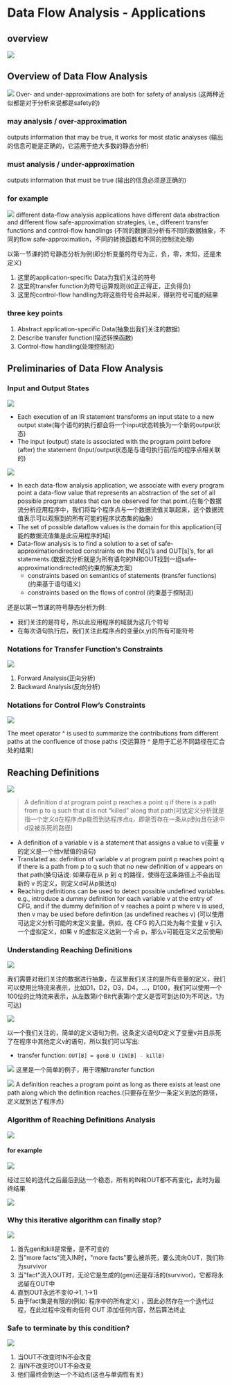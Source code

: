 # Data Flow Analysis - Applications

## overview
![](https://gitee.com/guuest/images/raw/master/img/20220125100124.png)

## Overview of Data Flow Analysis
![](https://gitee.com/guuest/images/raw/master/img/20220125100445.png)
Over- and under-approximations are both for safety of analysis (这两种近似都是对于分析来说都是safety的)
### may analysis / over-approximation
outputs information that may be true, it works for most static analyses (输出的信息可能是正确的，它适用于绝大多数的静态分析)

### must analysis / under-approximation
outputs information that must be true (输出的信息必须是正确的)


### for example
![](https://gitee.com/guuest/images/raw/master/img/20220125101744.png)
different data-flow analysis applications have different data abstraction and different flow safe-approximation strategies, i.e., different transfer functions and control-flow handlings (不同的数据流分析有不同的数据抽象，不同的flow safe-approximation，不同的转换函数和不同的控制流处理)

以第一节课的符号静态分析为例(即分析变量的符号为正，负，零，未知，还是未定义)
1. 这里的application-specific Data为我们关注的符号
2. 这里的transfer function为符号运算规则(如正正得正，正负得负)
3. 这里的control-flow handling为将这些符号合并起来，得到符号可能的结果

### three key points
1. Abstract application-specific Data(抽象出我们关注的数据)
2. Describe transfer function(描述转换函数)
3. Control-flow handling(处理控制流)

## Preliminaries of Data Flow Analysis
### Input and Output States
![](https://gitee.com/guuest/images/raw/master/img/20220125103337.png)

- Each execution of an IR statement transforms an input state to a new output state(每个语句的执行都会将一个input状态转换为一个新的output状态)
- The input (output) state is associated with the program point before (after) the statement (Input/output状态是与语句执行前/后的程序点相关联的)

![](https://gitee.com/guuest/images/raw/master/img/20220125104337.png)

- In each data-flow analysis application, we associate with every program point a data-flow value that represents an abstraction of the set of all possible program states that can be observed for that point.(在每个数据流分析应用程序中，我们将每个程序点与一个数据流值关联起来，这个数据流值表示可以观察到的所有可能的程序状态集的抽象)
- The set of possible dataflow values is the domain for this application(可能的数据流值集是此应用程序的域)
- Data-flow analysis is to find a solution to a set of safe-approximationdirected constraints on the IN[s]’s and OUT[s]’s, for all statements.(数据流分析就是为所有语句的IN和OUT找到一组safe-approximationdirected的约束的解决方案)
    - constraints based on semantics of statements (transfer functions) (约束基于语句语义)
    - constraints based on the flows of control (约束基于控制流)

还是以第一节课的符号静态分析为例:
- 我们关注的是符号，所以此应用程序的域就为这几个符号
- 在每次语句执行后，我们关注此程序点的变量(x,y)的所有可能符号

### Notations for Transfer Function’s Constraints
![](https://gitee.com/guuest/images/raw/master/img/20220125105519.png)

1. Forward Analysis(正向分析)
2. Backward Analysis(反向分析)

### Notations for Control Flow’s Constraints
![](https://gitee.com/guuest/images/raw/master/img/20220125110254.png)

The meet operator ^ is used to summarize the contributions from different paths at the confluence of those paths (交运算符 ^ 是用于汇总不同路径在汇合处的结果)

## Reaching Definitions
![](https://gitee.com/guuest/images/raw/master/img/20220125110449.png)

> A definition d at program point p reaches a point q if there is a path from p to q such that d is not “killed” along that path(可达定义分析就是指一个定义d在程序点p能否到达程序点q，即是否存在一条从p到q且在途中d没被杀死的路径)
- A definition of a variable v is a statement that assigns a value to v(变量 v 的定义是一个给v赋值的语句)
- Translated as: definition of variable v at program point p reaches point q if there is a path from p to q such that no new definition of v appears on that path(换句话说: 如果存在从 p 到 q 的路径，使得在这条路径上不会出现新的 v 的定义，则定义d可从p抵达q)
- Reaching definitions can be used to detect possible undefined variables. e.g., introduce a dummy definition for each variable v at the entry of CFG, and if the dummy definition of v reaches a point p where v is used, then v may be used before definition (as undefined reaches v) (可以使用可达定义分析可能的未定义变量。例如，在 CFG 的入口处为每个变量 v 引入一个虚拟定义，如果 v 的虚拟定义达到一个点 p，那么v可能在定义之前使用)

### Understanding Reaching Definitions
![](https://gitee.com/guuest/images/raw/master/img/20220125111301.png)

我们需要对我们关注的数据进行抽象，在这里我们关注的是所有变量的定义，我们可以使用比特流来表示，比如D1，D2，D3，D4，...，D100，我们可以使用一个100位的比特流来表示，从左数第i个Bit代表第i个定义是否可到达(0为不可达，1为可达)

![](https://gitee.com/guuest/images/raw/master/img/20220125111809.png)

以一个我们关注的，简单的定义语句为例，这条定义语句D定义了变量v并且杀死了在程序中其他定义v的语句，所以我们可以写出:
- transfer function: `OUT[B] = genB U (IN[B] - killB)`

![](https://gitee.com/guuest/images/raw/master/img/20220125112539.png)
这里是一个简单的例子，用于理解transfer function

![](https://gitee.com/guuest/images/raw/master/img/20220125113210.png)
A definition reaches a program point as long as there exists at least one path along which the definition reaches.(只要存在至少一条定义到达的路径，定义就到达了程序点)

### Algorithm of Reaching Definitions Analysis
![](https://gitee.com/guuest/images/raw/master/img/20220125113511.png)

#### for example
![](https://gitee.com/guuest/images/raw/master/img/20220125114110.png)

经过三轮的迭代之后最后到达一个稳态，所有的IN和OUT都不再变化，此时为最终结果

![](https://gitee.com/guuest/images/raw/master/img/20220125114513.png)

### Why this iterative algorithm can finally stop?
![](https://gitee.com/guuest/images/raw/master/img/20220125142920.png)

1. 首先gen和kill是常量，是不可变的
2. 当"more facts"流入IN时，"more facts"要么被杀死，要么流向OUT，我们称为survivor
3. 当"fact"流入OUT时，无论它是生成的(gen)还是存活的(survivor)，它都将永远留在OUT中
4. 直到OUT永远不变(0->1, 1->1)
5. 由于fact集是有限的(例如: 程序中的所有定义) ，因此必然存在一个迭代过程，在此过程中没有向任何 OUT 添加任何内容，然后算法终止

### Safe to terminate by this condition?
![](https://gitee.com/guuest/images/raw/master/img/20220125144340.png)

1. 当OUT不改变时IN不会改变
2. 当IN不改变时OUT不会改变
3. 他们最终会到达一个不动点(这也与单调性有关)

